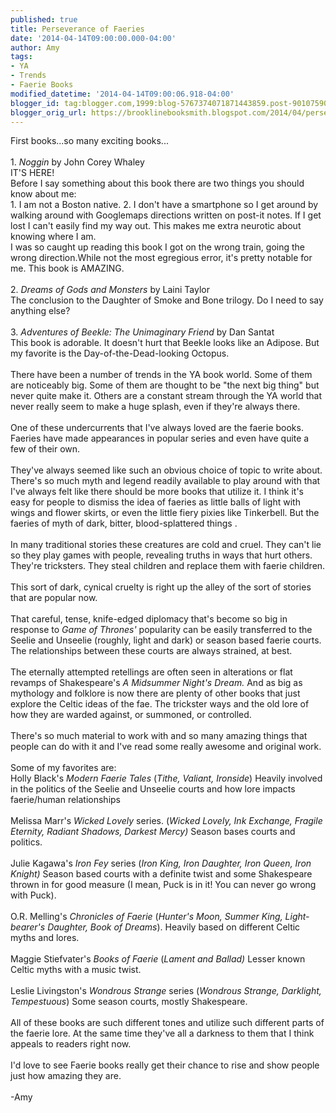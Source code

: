 ```yaml
---
published: true
title: Perseverance of Faeries
date: '2014-04-14T09:00:00.000-04:00'
author: Amy
tags:
- YA
- Trends
- Faerie Books
modified_datetime: '2014-04-14T09:00:06.918-04:00'
blogger_id: tag:blogger.com,1999:blog-5767374071871443859.post-9010759072929554723
blogger_orig_url: https://brooklinebooksmith.blogspot.com/2014/04/perseverance-of-faeries.html
---
```


First books...so many exciting books...<br /><br />1. <i>Noggin</i> by John Corey Whaley<br />IT'S HERE! <br />Before I say something about this book there are two things you should know about me:<br />1. I am not a Boston native. 2. I don't have a smartphone so I get around by walking around with Googlemaps directions written on post-it notes. If I get lost I can't easily find my way out. This makes me extra neurotic about knowing where I am.<br />I was so caught up reading this book I got on the wrong train, going the wrong direction.While not the most egregious error, it's pretty notable for me. This book is AMAZING.<br /><br />2.<i> Dreams of Gods and Monsters</i> by Laini Taylor<br />The conclusion to the Daughter of Smoke and Bone trilogy. Do I need to say anything else?<br /><br />3. <i>Adventures of Beekle: The Unimaginary Friend</i> by Dan Santat<br />This book is adorable. It doesn't hurt that Beekle looks like an Adipose. But my favorite is the Day-of-the-Dead-looking Octopus.<br /><br />There have been a number of trends in the YA book world. Some of them are noticeably big. Some of them are thought to be "the next big thing" but never quite make it. Others are a constant stream through the YA world that never really seem to make a huge splash, even if they're always there.<br /><br />One of these undercurrents that I've always loved are the faerie books. Faeries have made appearances in popular series and even have quite a few of their own. <br /><br />They've always seemed like such an obvious choice of topic to write about. There's so much myth and legend readily available to play around with that I've always felt like there should be more books that utilize it. I think it's easy for people to dismiss the idea of faeries as little balls of light with wings and flower skirts, or even the little fiery pixies like Tinkerbell. But the faeries of myth of dark, bitter, blood-splattered things .<br /><br />In many traditional stories these creatures are cold and cruel. They can't lie so they play games with people, revealing truths in ways that hurt others. They're tricksters. They steal children and replace them with faerie children. <br /><br />This sort of dark, cynical cruelty is right up the alley of the sort of stories that are popular now. <br /><br />That careful, tense, knife-edged diplomacy that's become so big in response to <i>Game of Thrones' </i>popularity can be easily transferred to the Seelie and Unseelie (roughly, light and dark) or season based faerie courts. The relationships between these courts are always strained, at best.<br /><br />The eternally attempted retellings are often seen in alterations or flat revamps of Shakespeare's <i>A Midsummer Night's Dream. </i>And as big as mythology and folklore is now there are plenty of other books that just explore the Celtic ideas of the fae. The trickster ways and the old lore of how they are warded against, or summoned, or controlled. <br /><br />There's so much material to work with and so many amazing things that people can do with it and I've read some really awesome and original work. <br /><br />Some of my favorites are:<br />Holly Black's <i>Modern Faerie Tales</i> (<i>Tithe, Valiant, Ironside</i>) Heavily involved in the politics of the Seelie and Unseelie courts and how lore impacts faerie/human relationships<br /><br />Melissa Marr's <i>Wicked Lovely </i>series. (<i>Wicked Lovely, Ink Exchange, Fragile Eternity, Radiant Shadows, Darkest Mercy) </i>Season bases courts and politics.<i><br /></i><br />Julie Kagawa's <i>Iron Fey</i> series (<i>Iron King, Iron Daughter, Iron Queen, Iron Knight)</i> Season based courts with a definite twist and some Shakespeare thrown in for good measure (I mean, Puck is in it! You can never go wrong with Puck).<br /><br />O.R. Melling's <i>Chronicles of Faerie</i> (<i>Hunter's Moon, Summer King, Light-bearer's Daughter, Book of Dreams</i>). Heavily based on different Celtic myths and lores. <br /><br />Maggie Stiefvater's <i>Books of Faerie</i> (<i>Lament and Ballad)</i> Lesser known Celtic myths with a music twist. <br /><br />Leslie Livingston's <i>Wondrous Strange</i> series (<i>Wondrous Strange, Darklight, Tempestuous</i>) Some season courts, mostly Shakespeare.<br /><br />All of these books are such different tones and utilize such different parts of the faerie lore. At the same time they've all a darkness to them that I think appeals to readers right now.<br /><br />I'd love to see Faerie books really get their chance to rise and show people just how amazing they are.<br /><br />-Amy<br /> <br /><br /><br /><br />
